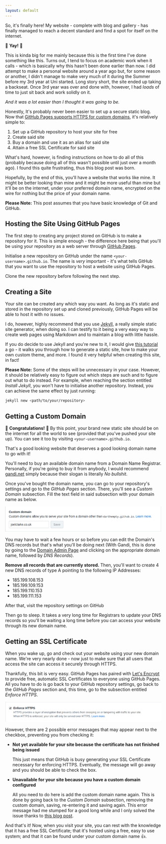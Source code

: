 ```yaml
---
layout: default
---
```


So, it's finally here! My website - complete with blog and gallery - has finally managed to reach a decent standard and find a spot for itself on the internet.

:tada: **Yay!** :tada:

This is kinda big for me mainly because this is the first time I've done something like this. Turns out, I tend to focus on academic work when it calls - which is basically why this hasn't been done earlier than now. I did attempt to make a personal website around a year ago but, for some reason or another, I didn't manage to make very much of it during the Summer before my 3rd year at Uni started. Long story short, the site ended up taking a backseat. Once 3rd year was over and done with, however, I had *loads* of time to just sit back and work solidly on it.

*And it was a lot easier than I thought it was going to be.*

Honestly, It's probably never been easier to set up a secure static blog. Now that [GitHub Pages supports HTTPS for custom domains], it's relatively simple to:

1. Set up a GitHub repository to host your site for free
2. Create said site
3. Buy a domain and use it as an alias for said site
4. Attain a free SSL Certificate for said site

What's hard, however, is finding instructions on how to do all of this (probably because doing all of this wasn't possible until just over a month ago). I found this quite frustrating, thus this blog post was born.

Hopefully, by the end of this, you'll have a website that works like mine. It might be better looking than mine and it might be more useful than mine but it'll be on the internet, under your preferred domain name, encrypted on the wire for nothing but the price of your domain name.

**Please Note:** This post assumes that you have basic knowledge of Git and GitHub.

## Hosting the Site Using GitHub Pages

The first step to creating any project stored on GitHub is to make a repository for it. This is simple enough - the difference here being that you'll be using your repository as a web server through [GitHub Pages].

Initialise a new repository on GitHub under the name `<your-username>.github.io`. The name is *very* important - it's what tells GitHub that you want to use the repository to host a website using GitHub Pages.

Clone the new repository before following the next step.

## Creating a Site

Your site can be created any which way you want. As long as it's static and stored in the repository set up and cloned previously, GitHub Pages will be able to host it with no issues.

I do, however, highly recommend that you use [Jekyll], a really simple static site generator, when doing so. I can testify to it being a very easy way to create web pages using Markdown and to maintain a blog with little hassle.

If you do decide to use Jekyll and you're new to it, I would give [this tutorial] a go - it walks you through how to generate a static site, how to make your own custom theme, and more. I found it very helpful when creating this site, in fact!

**Please Note:** Some of the steps will be unnecessary in your case. However, it should be relatively easy to figure out which steps are such and to figure out what to do instead. For example, when reaching the section entitled *Install Jekyll*, you won't have to initialise another repository. Instead, you can achieve the same effect by just running:

```bash
jekyll new <path/to/your/repository>
```

## Getting a Custom Domain

:confetti_ball: **Congratulations!** :confetti_ball: By this point, your brand new static site should be on the internet for all the world to see (provided that you've pushed your site up). You can see it too by visiting `<your-username>.github.io`.

That's a good looking website that deserves a good looking domain name to go with it!

You'll need to buy an available domain name from a Domain Name Registrar. Personally, if you're going to buy it from anybody, I would recommend [gandi.net] simply because their slogan is literally *No bullshit*. 

Once you've bought the domain name, you can go to your repository's settings and go to the *GitHub Pages* section. There, you'll see a *Custom Domain* subsection. Fill the text field in said subsection with your domain name as below.

![Custom Domain Subsection](/assets/images/custom_domain.png)

You may have to wait a few hours or so before you can edit the Domain's DNS records but that's what you'll be doing next (With Gandi, this is done by going to the [Domain Admin Page] and clicking on the appropriate domain name, followed by *DNS Records*).

**Remove all records that are currently stored.** Then, you'll want to create 4 new DNS records of type A pointing to the following IP Addresses:

- 185.199.108.153
- 185.199.109.153
- 185.199.110.153
- 185.199.111.153

After that, visit the repository settings on GitHub 

Then go to sleep. It takes a very long time for Registrars to update your DNS records so you'll be waiting a long time before you can access your website through its new domain name.

## Getting an SSL Certificate

When you wake up, go and check out your website using your new domain name. We're very nearly done - now just to make sure that all users that access the site can access it securely through HTTPS.

Thankfully, this bit is very easy. GitHub Pages has paired with [Let's Encrypt] to provide free, automatic SSL Certificates to everyone using GitHub Pages. All you have to do is go back to your GitHub repository settings, go back to the *GitHub Pages* section and, this time, go to the subsection entitled *Enforce HTTPS*.

![Enforce HTTPS Subsection](/assets/images/enforce_https.png)

However, there are 2 possible error messages that may appear next to the checkbox, preventing you from checking it:

- **Not yet available for your site because the certificate has not finished being issued**

  This just means that GitHub is busy generating your SSL Certificate necessary for enforcing HTTPS. Eventually, the message will go away and you should be able to check the box.

- **Unavailable for your site because you have a custom domain configured**
  
  All you need to do here is add the custom domain name again. This is done by going back to the *Custom Domain* subsection, removing the custom domain, saving, re-entering it and saving again. This error message had me stumped for a good long while and I only solved the issue thanks to [this blog post].

And that's it! Now, when you visit your site, you can rest with the knowledge that it has a free SSL Certificate; that it's hosted using a free, easy to use system; and that it can be found under your custom domain name :+1:.

[GitHub Pages supports HTTPS for custom domains]: https://blog.github.com/2018-05-01-github-pages-custom-domains-https/
[GitHub Pages]: https://pages.github.com/
[Jekyll]: https://jekyllrb.com/
[this tutorial]: https://www.taniarascia.com/make-a-static-website-with-jekyll/
[gandi.net]: https://www.gandi.net
[Domain Admin Page]: https://admin.gandi.net/domain/
[Let's Encrypt]: https://letsencrypt.org/
[this blog post]: https://timeandupdate.com/2018/05/custom-domain-in-github-page-support-https/
